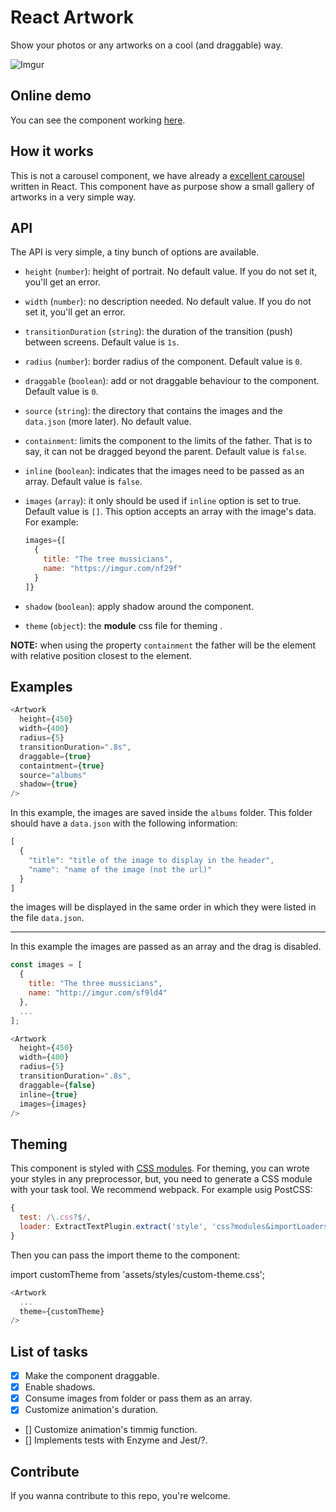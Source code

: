 # React Artwork
Show your photos or any artworks on a cool (and draggable) way.

![Imgur](http://i.imgur.com/WMIeedi.gif)

## Online demo

You can see the component working [here](https://guzgarcia.github.io/react-artwork/).

## How it works

This is not a carousel component, we have already a [excellent carousel](https://github.com/akiran/react-slick) written in React. 
This component have as purpose show a small gallery of artworks in a very simple way. 

## API

The API is very simple, a tiny bunch of options are available.

- `height` (`number`): height of portrait. No default value. If you do not set it, 
you'll get an error.
- `width` (`number`): no description needed. No default value. If you do not set it, 
you'll get an error.
- `transitionDuration` (`string`): the duration of the transition (push) between screens.
Default value is `1s`.
- `radius` (`number`): border radius of the component. Default value is `0`.
- `draggable` (`boolean`): add or not draggable behaviour to the component. Default value
is `0`.
- `source` (`string`): the directory that contains the images and the `data.json` 
(more later). No default value.
- `containment`: limits the component to the limits of the father. That is to say, it can not be dragged beyond the parent. Default value is `false`.
- `inline` (`boolean`): indicates that the images need to be passed as an array.
 Default value is `false`.
- `images` (`array`): it only should be used if `inline` option is set to true. 
Default value is `[]`. This option 
accepts an array with the image's data. For example:
    ```javascript
    images={[
      {
        title: "The tree mussicians", 
        name: "https://imgur.com/nf29f"
      }
    ]}
    ```
    
- `shadow` (`boolean`): apply shadow around the component.
- `theme` (`object`): the **module** css file for theming .

**NOTE:** when using the property `containment` the father will be the element with relative position closest to the element.

## Examples

```javascript
<Artwork
  height={450}
  width={400}
  radius={5}
  transitionDuration=".8s",
  draggable={true}
  containtment={true}
  source="albums"
  shadow={true}
/>
```

In this example, the images are saved inside the `albums` folder. This folder 
should have a `data.json` with the following information:

```javascript
[
  {
    "title": "title of the image to display in the header",
    "name": "name of the image (not the url)"
  }
]
```

the images will be displayed in the same order in which they were listed in the file `data.json`.

---

In this example the images are passed as an array and the drag is disabled.

```javascript
const images = [
  {
    title: "The three mussicians",
    name: "http://imgur.com/sf9ld4"
  },
  ...
];

<Artwork
  height={450}
  width={400}
  radius={5}
  transitionDuration=".8s",
  draggable={false}
  inline={true}
  images={images}
/>
```

## Theming

This component is styled with [CSS modules](https://github.com/css-modules/css-modules). For theming, you can 
wrote your styles in any preprocessor, but, you need to generate a 
CSS module with your task tool. We recommend webpack. For example usig PostCSS:

```javascript
{
  test: /\.css?$/,
  loader: ExtractTextPlugin.extract('style', 'css?modules&importLoaders=1&localIdentName=[local]_[hash:base64:5]!postcss')
}
```

Then you can pass the import theme to the component:

import customTheme from 'assets/styles/custom-theme.css';

```javascript
<Artwork
  ...
  theme={customTheme}
/>
```

## List of tasks

- [x] Make the component draggable.
- [x] Enable shadows.
- [x] Consume images from folder or pass them as an array.
- [x] Customize animation's duration.
- [] Customize animation's timmig function.
- [] Implements tests with Enzyme and Jest/?.

## Contribute

If you wanna contribute to this repo, you're welcome.